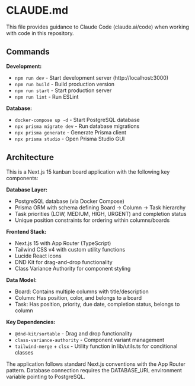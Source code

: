 # CLAUDE.md

This file provides guidance to Claude Code (claude.ai/code) when working with code in this repository.

## Commands

**Development:**
- `npm run dev` - Start development server (http://localhost:3000)
- `npm run build` - Build production version
- `npm run start` - Start production server
- `npm run lint` - Run ESLint

**Database:**
- `docker-compose up -d` - Start PostgreSQL database
- `npx prisma migrate dev` - Run database migrations
- `npx prisma generate` - Generate Prisma client
- `npx prisma studio` - Open Prisma Studio GUI

## Architecture

This is a Next.js 15 kanban board application with the following key components:

**Database Layer:**
- PostgreSQL database (via Docker Compose)
- Prisma ORM with schema defining Board → Column → Task hierarchy
- Task priorities (LOW, MEDIUM, HIGH, URGENT) and completion status
- Unique position constraints for ordering within columns/boards

**Frontend Stack:**
- Next.js 15 with App Router (TypeScript)
- Tailwind CSS v4 with custom utility functions
- Lucide React icons
- DND Kit for drag-and-drop functionality
- Class Variance Authority for component styling

**Data Model:**
- Board: Contains multiple columns with title/description
- Column: Has position, color, and belongs to a board
- Task: Has position, priority, due date, completion status, belongs to column

**Key Dependencies:**
- `@dnd-kit/sortable` - Drag and drop functionality
- `class-variance-authority` - Component variant management  
- `tailwind-merge` + `clsx` - Utility function in lib/utils.ts for conditional classes

The application follows standard Next.js conventions with the App Router pattern. Database connection requires the DATABASE_URL environment variable pointing to PostgreSQL.